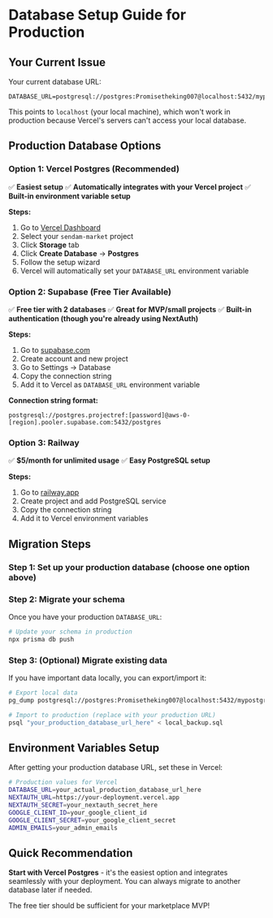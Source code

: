 # Database Setup Guide for Production

## Your Current Issue

Your current database URL:
```
DATABASE_URL=postgresql://postgres:Promisetheking007@localhost:5432/mypostgres
```

This points to `localhost` (your local machine), which won't work in production because Vercel's servers can't access your local database.

## Production Database Options

### Option 1: Vercel Postgres (Recommended)
✅ **Easiest setup**
✅ **Automatically integrates with your Vercel project**
✅ **Built-in environment variable setup**

**Steps:**
1. Go to [Vercel Dashboard](https://vercel.com/dashboard)
2. Select your `sendam-market` project
3. Click **Storage** tab
4. Click **Create Database** → **Postgres**
5. Follow the setup wizard
6. Vercel will automatically set your `DATABASE_URL` environment variable

### Option 2: Supabase (Free Tier Available)
✅ **Free tier with 2 databases**
✅ **Great for MVP/small projects**
✅ **Built-in authentication (though you're already using NextAuth)**

**Steps:**
1. Go to [supabase.com](https://supabase.com)
2. Create account and new project
3. Go to Settings → Database
4. Copy the connection string
5. Add it to Vercel as `DATABASE_URL` environment variable

**Connection string format:**
```
postgresql://postgres.projectref:[password]@aws-0-[region].pooler.supabase.com:5432/postgres
```

### Option 3: Railway
✅ **$5/month for unlimited usage**
✅ **Easy PostgreSQL setup**

**Steps:**
1. Go to [railway.app](https://railway.app)
2. Create project and add PostgreSQL service
3. Copy the connection string
4. Add it to Vercel environment variables

## Migration Steps

### Step 1: Set up your production database (choose one option above)

### Step 2: Migrate your schema
Once you have your production `DATABASE_URL`:

```bash
# Update your schema in production
npx prisma db push
```

### Step 3: (Optional) Migrate existing data
If you have important data locally, you can export/import it:

```bash
# Export local data
pg_dump postgresql://postgres:Promisetheking007@localhost:5432/mypostgres > local_backup.sql

# Import to production (replace with your production URL)
psql "your_production_database_url_here" < local_backup.sql
```

## Environment Variables Setup

After getting your production database URL, set these in Vercel:

```bash
# Production values for Vercel
DATABASE_URL=your_actual_production_database_url_here
NEXTAUTH_URL=https://your-deployment.vercel.app
NEXTAUTH_SECRET=your_nextauth_secret_here
GOOGLE_CLIENT_ID=your_google_client_id
GOOGLE_CLIENT_SECRET=your_google_client_secret
ADMIN_EMAILS=your_admin_emails
```

## Quick Recommendation

**Start with Vercel Postgres** - it's the easiest option and integrates seamlessly with your deployment. You can always migrate to another database later if needed.

The free tier should be sufficient for your marketplace MVP!
